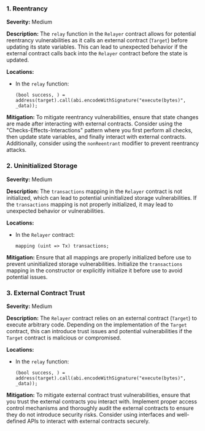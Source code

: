 ### 1. **Reentrancy**

**Severity:**
Medium

**Description:**
The `relay` function in the `Relayer` contract allows for potential reentrancy vulnerabilities as it calls an external contract (`Target`) before updating its state variables. This can lead to unexpected behavior if the external contract calls back into the `Relayer` contract before the state is updated.

**Locations:**

- In the `relay` function:
  ```solidity
  (bool success, ) = address(target).call(abi.encodeWithSignature("execute(bytes)", _data));
  ```

**Mitigation:**
To mitigate reentrancy vulnerabilities, ensure that state changes are made after interacting with external contracts. Consider using the "Checks-Effects-Interactions" pattern where you first perform all checks, then update state variables, and finally interact with external contracts. Additionally, consider using the `nonReentrant` modifier to prevent reentrancy attacks. 

### 2. **Uninitialized Storage**

**Severity:**
Medium

**Description:**
The `transactions` mapping in the `Relayer` contract is not initialized, which can lead to potential uninitialized storage vulnerabilities. If the `transactions` mapping is not properly initialized, it may lead to unexpected behavior or vulnerabilities.

**Locations:**

- In the `Relayer` contract:
  ```solidity
  mapping (uint => Tx) transactions;
  ```

**Mitigation:**
Ensure that all mappings are properly initialized before use to prevent uninitialized storage vulnerabilities. Initialize the `transactions` mapping in the constructor or explicitly initialize it before use to avoid potential issues. 

### 3. **External Contract Trust**

**Severity:**
Medium

**Description:**
The `Relayer` contract relies on an external contract (`Target`) to execute arbitrary code. Depending on the implementation of the `Target` contract, this can introduce trust issues and potential vulnerabilities if the `Target` contract is malicious or compromised.

**Locations:**

- In the `relay` function:
  ```solidity
  (bool success, ) = address(target).call(abi.encodeWithSignature("execute(bytes)", _data));
  ```

**Mitigation:**
To mitigate external contract trust vulnerabilities, ensure that you trust the external contracts you interact with. Implement proper access control mechanisms and thoroughly audit the external contracts to ensure they do not introduce security risks. Consider using interfaces and well-defined APIs to interact with external contracts securely.